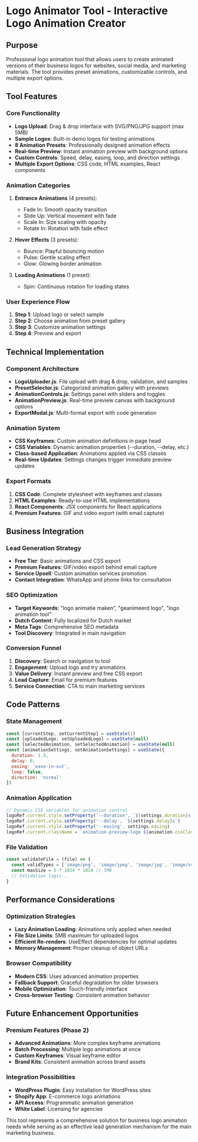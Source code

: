 # Logo Animator Tool - Interactive Logo Animation Creator

## Purpose
Professional logo animation tool that allows users to create animated versions of their business logos for websites, social media, and marketing materials. The tool provides preset animations, customizable controls, and multiple export options.

## Tool Features

### Core Functionality
- **Logo Upload**: Drag & drop interface with SVG/PNG/JPG support (max 5MB)
- **Sample Logos**: Built-in demo logos for testing animations
- **8 Animation Presets**: Professionally designed animation effects
- **Real-time Preview**: Instant animation preview with background options
- **Custom Controls**: Speed, delay, easing, loop, and direction settings
- **Multiple Export Options**: CSS code, HTML examples, React components

### Animation Categories
1. **Entrance Animations** (4 presets):
   - Fade In: Smooth opacity transition
   - Slide Up: Vertical movement with fade
   - Scale In: Size scaling with opacity
   - Rotate In: Rotation with fade effect

2. **Hover Effects** (3 presets):
   - Bounce: Playful bouncing motion
   - Pulse: Gentle scaling effect
   - Glow: Glowing border animation

3. **Loading Animations** (1 preset):
   - Spin: Continuous rotation for loading states

### User Experience Flow
1. **Step 1**: Upload logo or select sample
2. **Step 2**: Choose animation from preset gallery
3. **Step 3**: Customize animation settings
4. **Step 4**: Preview and export

## Technical Implementation

### Component Architecture
- **LogoUploader.js**: File upload with drag & drop, validation, and samples
- **PresetSelector.js**: Categorized animation gallery with previews
- **AnimationControls.js**: Settings panel with sliders and toggles
- **AnimationPreview.js**: Real-time preview canvas with background options
- **ExportModal.js**: Multi-format export with code generation

### Animation System
- **CSS Keyframes**: Custom animation definitions in page head
- **CSS Variables**: Dynamic animation properties (--duration, --delay, etc.)
- **Class-based Application**: Animations applied via CSS classes
- **Real-time Updates**: Settings changes trigger immediate preview updates

### Export Formats
1. **CSS Code**: Complete stylesheet with keyframes and classes
2. **HTML Examples**: Ready-to-use HTML implementations
3. **React Components**: JSX components for React applications
4. **Premium Features**: GIF and video export (with email capture)

## Business Integration

### Lead Generation Strategy
- **Free Tier**: Basic animations and CSS export
- **Premium Features**: GIF/video export behind email capture
- **Service Upsell**: Custom animation services promotion
- **Contact Integration**: WhatsApp and phone links for consultation

### SEO Optimization
- **Target Keywords**: "logo animatie maken", "geanimeerd logo", "logo animation tool"
- **Dutch Content**: Fully localized for Dutch market
- **Meta Tags**: Comprehensive SEO metadata
- **Tool Discovery**: Integrated in main navigation

### Conversion Funnel
1. **Discovery**: Search or navigation to tool
2. **Engagement**: Upload logo and try animations
3. **Value Delivery**: Instant preview and free CSS export
4. **Lead Capture**: Email for premium features
5. **Service Connection**: CTA to main marketing services

## Code Patterns

### State Management
```javascript
const [currentStep, setCurrentStep] = useState(1)
const [uploadedLogo, setUploadedLogo] = useState(null)
const [selectedAnimation, setSelectedAnimation] = useState(null)
const [animationSettings, setAnimationSettings] = useState({
  duration: 1.5,
  delay: 0,
  easing: 'ease-in-out',
  loop: false,
  direction: 'normal'
})
```

### Animation Application
```javascript
// Dynamic CSS variables for animation control
logoRef.current.style.setProperty('--duration', `${settings.duration}s`)
logoRef.current.style.setProperty('--delay', `${settings.delay}s`)
logoRef.current.style.setProperty('--easing', settings.easing)
logoRef.current.className = `animation-preview-logo ${animation.cssClass}`
```

### File Validation
```javascript
const validateFile = (file) => {
  const validTypes = ['image/png', 'image/jpeg', 'image/jpg', 'image/svg+xml', 'image/webp']
  const maxSize = 5 * 1024 * 1024 // 5MB
  // Validation logic...
}
```

## Performance Considerations

### Optimization Strategies
- **Lazy Animation Loading**: Animations only applied when needed
- **File Size Limits**: 5MB maximum for uploaded logos
- **Efficient Re-renders**: UseEffect dependencies for optimal updates
- **Memory Management**: Proper cleanup of object URLs

### Browser Compatibility
- **Modern CSS**: Uses advanced animation properties
- **Fallback Support**: Graceful degradation for older browsers
- **Mobile Optimization**: Touch-friendly interface
- **Cross-browser Testing**: Consistent animation behavior

## Future Enhancement Opportunities

### Premium Features (Phase 2)
- **Advanced Animations**: More complex keyframe animations
- **Batch Processing**: Multiple logo animations at once
- **Custom Keyframes**: Visual keyframe editor
- **Brand Kits**: Consistent animation across brand assets

### Integration Possibilities
- **WordPress Plugin**: Easy installation for WordPress sites
- **Shopify App**: E-commerce logo animations
- **API Access**: Programmatic animation generation
- **White Label**: Licensing for agencies

This tool represents a comprehensive solution for business logo animation needs while serving as an effective lead generation mechanism for the main marketing business.